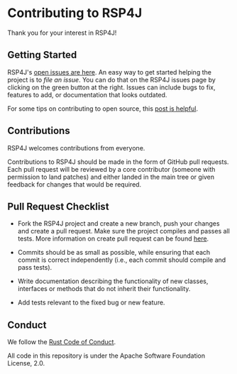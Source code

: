 # Contributing to RSP4J

Thank you for your interest in RSP4J!

## Getting Started

RSP4J's [open issues are here](https://github.com/streamreasoning/rsp4j/issues). An easy way to get started helping the
project is to *file an issue*. You can do that on the RSP4J issues page by clicking on the green button at the right.
Issues can include bugs to fix, features to add, or documentation that looks outdated.

For some tips on contributing to open source,
this [post is helpful](https://smartbear.com/blog/14-ways-to-contribute-to-open-source-without-being/).

## Contributions

RSP4J welcomes contributions from everyone.

Contributions to RSP4J should be made in the form of GitHub pull requests. Each pull request will be reviewed by a core
contributor (someone with permission to land patches) and either landed in the main tree or given feedback for changes
that would be required.

## Pull Request Checklist

- Fork the RSP4J project and create a new branch, push your changes and create a pull request. Make sure the project
  compiles and passes all tests. More information on create pull request can be
  found [here](https://docs.github.com/en/github/collaborating-with-issues-and-pull-requests/creating-a-pull-request).

- Commits should be as small as possible, while ensuring that each commit is correct independently (i.e., each commit
  should compile and pass tests).

- Write documentation describing the functionality of new classes, interfaces or methods that do not inherit their
  functionality.

- Add tests relevant to the fixed bug or new feature.

## Conduct

We follow the [Rust Code of Conduct](http://www.rust-lang.org/conduct.html).

All code in this repository is under the Apache Software Foundation License, 2.0.
